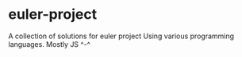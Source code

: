 # euler-project
A collection of solutions for euler project
Using various programming languages.
Mostly JS ^-^
